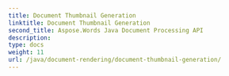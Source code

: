 ```yaml
---
title: Document Thumbnail Generation
linktitle: Document Thumbnail Generation
second_title: Aspose.Words Java Document Processing API
description: 
type: docs
weight: 11
url: /java/document-rendering/document-thumbnail-generation/
---
```

